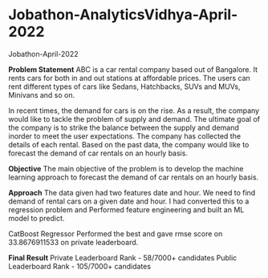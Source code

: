 # Jobathon-AnalyticsVidhya-April-2022
Jobathon-April-2022


**Problem Statement**
ABC is a car rental company based out of Bangalore. It rents cars for both in and out stations at affordable prices. The users can rent different types of cars like Sedans, Hatchbacks, SUVs and MUVs, Minivans and so on.

In recent times, the demand for cars is on the rise. As a result, the company would like to tackle the problem of supply and demand. The ultimate goal of the company is to strike the balance between the supply and demand inorder to meet the user expectations. The company has collected the details of each rental. Based on the past data, the company would like to forecast the demand of car rentals on an hourly basis.

**Objective**
The main objective of the problem is to develop the machine learning approach to forecast the demand of car rentals on an hourly basis.

**Approach**
The data given had two features date and hour. We need to find demand of rental cars on a given date and hour. I had converted this to a regression problem and
Performed feature engineering and built an ML model to predict.

CatBoost Regressor Performed the best and gave rmse score on 33.8676911533 on private leaderboard.

**Final Result**
Private Leaderboard Rank - 58/7000+ candidates
Public Leaderboard Rank - 105/7000+ candidates
